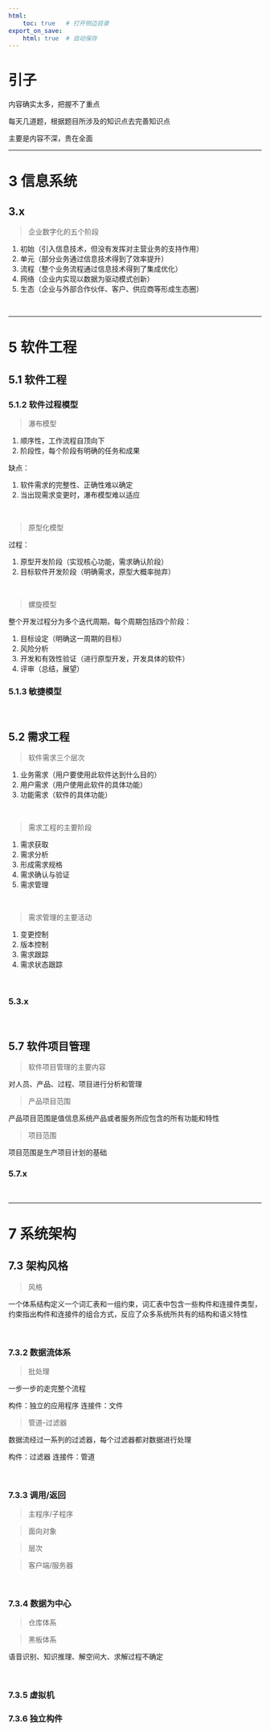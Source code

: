 ```yaml
---
html:
    toc: true   # 打开侧边目录
export_on_save:
    html: true  # 自动保存
---
```


# 引子

内容确实太多，把握不了重点

每天几道题，根据题目所涉及的知识点去完善知识点

主要是内容不深，贵在全面

---

# 3 信息系统



## 3.x 

> 企业数字化的五个阶段

1. 初始（引入信息技术，但没有发挥对主营业务的支持作用）
2. 单元（部分业务通过信息技术得到了效率提升）
3. 流程（整个业务流程通过信息技术得到了集成优化）
4. 网络（企业内实现以数据为驱动模式创新）
5. 生态（企业与外部合作伙伴、客户、供应商等形成生态圈）

<br>

---

# 5 软件工程

## 5.1 软件工程

### 5.1.2 软件过程模型

> 瀑布模型

1. 顺序性，工作流程自顶向下
2. 阶段性，每个阶段有明确的任务和成果

缺点：

1. 软件需求的完整性、正确性难以确定
2. 当出现需求变更时，瀑布模型难以适应


<br>

> 原型化模型

过程：

1. 原型开发阶段（实现核心功能，需求确认阶段）
2. 目标软件开发阶段（明确需求，原型大概率抛弃）

<br>

> 螺旋模型

整个开发过程分为多个迭代周期，每个周期包括四个阶段：

1. 目标设定（明确这一周期的目标）
2. 风险分析
3. 开发和有效性验证（进行原型开发，开发具体的软件）
4. 评审（总结，展望）

### 5.1.3 敏捷模型


<br>

## 5.2 需求工程

> 软件需求三个层次

1. 业务需求（用户要使用此软件达到什么目的）
2. 用户需求（用户使用此软件的具体功能）
3. 功能需求（软件的具体功能）

<br>

> 需求工程的主要阶段

1. 需求获取
2. 需求分析
3. 形成需求规格
4. 需求确认与验证
5. 需求管理

<br>

> 需求管理的主要活动

1. 变更控制
2. 版本控制
3. 需求跟踪
4. 需求状态跟踪

<br>

### 5.3.x

<br>

## 5.7 软件项目管理

> 软件项目管理的主要内容

对人员、产品、过程、项目进行分析和管理

> 产品项目范围

产品项目范围是值信息系统产品或者服务所应包含的所有功能和特性

> 项目范围

项目范围是生产项目计划的基础

### 5.7.x


<br>

---


# 7 系统架构

## 7.3 架构风格

> 风格

一个体系结构定义一个词汇表和一组约束，词汇表中包含一些构件和连接件类型，约束指出构件和连接件的组合方式，反应了众多系统所共有的结构和语义特性

<br>

### 7.3.2 数据流体系

> 批处理

一步一步的走完整个流程

构件：独立的应用程序
连接件：文件

> 管道-过滤器

数据流经过一系列的过滤器，每个过滤器都对数据进行处理

构件：过滤器
连接件：管道

<br>

### 7.3.3 调用/返回

> 主程序/子程序

> 面向对象

> 层次

> 客户端/服务器

<br>

### 7.3.4 数据为中心

> 仓库体系



> 黑板体系

语音识别、知识推理、解空间大、求解过程不确定

<br>

### 7.3.5 虚拟机

### 7.3.6 独立构件